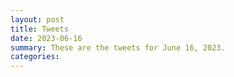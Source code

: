```yaml
---
layout: post
title: Tweets
date: 2023-06-16
summary: These are the tweets for June 16, 2023.
categories:
---
```


